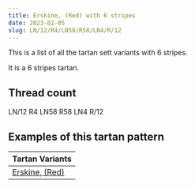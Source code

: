```yaml
---
title: Erskine, (Red) with 6 stripes
date: 2023-02-05
slug: LN/12/R4/LN58/R58/LN4/R/12
---
```

This is a list of all the tartan sett variants with 6 stripes.

It is a 6 stripes tartan.


## Thread count
LN/12 R4 LN58 R58 LN4 R/12

## Examples of this tartan pattern

| Tartan Variants |
|---------------|
| [Erskine, (Red)](/variants/ln/12/r4/ln58/r58/ln4/r/12-lne0e0e0-rc00000)||
